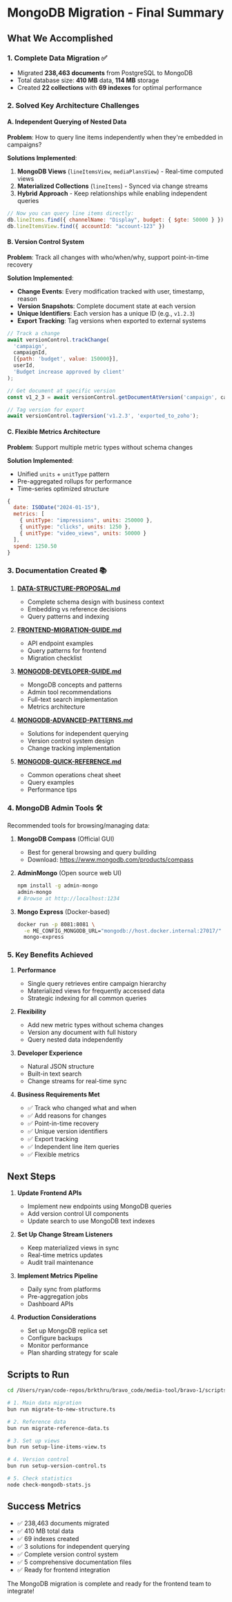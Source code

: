 # MongoDB Migration - Final Summary

## What We Accomplished

### 1. Complete Data Migration ✅
- Migrated **238,463 documents** from PostgreSQL to MongoDB
- Total database size: **410 MB** data, **114 MB** storage
- Created **22 collections** with **69 indexes** for optimal performance

### 2. Solved Key Architecture Challenges

#### A. Independent Querying of Nested Data
**Problem**: How to query line items independently when they're embedded in campaigns?

**Solutions Implemented**:
1. **MongoDB Views** (`lineItemsView`, `mediaPlansView`) - Real-time computed views
2. **Materialized Collections** (`lineItems`) - Synced via change streams
3. **Hybrid Approach** - Keep relationships while enabling independent queries

```javascript
// Now you can query line items directly:
db.lineItems.find({ channelName: "Display", budget: { $gte: 50000 } })
db.lineItemsView.find({ accountId: "account-123" })
```

#### B. Version Control System
**Problem**: Track all changes with who/when/why, support point-in-time recovery

**Solution Implemented**:
- **Change Events**: Every modification tracked with user, timestamp, reason
- **Version Snapshots**: Complete document state at each version
- **Unique Identifiers**: Each version has a unique ID (e.g., `v1.2.3`)
- **Export Tracking**: Tag versions when exported to external systems

```javascript
// Track a change
await versionControl.trackChange(
  'campaign', 
  campaignId, 
  [{path: 'budget', value: 150000}],
  userId,
  'Budget increase approved by client'
);

// Get document at specific version
const v1_2_3 = await versionControl.getDocumentAtVersion('campaign', campaignId, 'v1.2.3');

// Tag version for export
await versionControl.tagVersion('v1.2.3', 'exported_to_zoho');
```

#### C. Flexible Metrics Architecture
**Problem**: Support multiple metric types without schema changes

**Solution Implemented**:
- Unified `units` + `unitType` pattern
- Pre-aggregated rollups for performance
- Time-series optimized structure

```javascript
{
  date: ISODate("2024-01-15"),
  metrics: [
    { unitType: "impressions", units: 250000 },
    { unitType: "clicks", units: 1250 },
    { unitType: "video_views", units: 50000 }
  ],
  spend: 1250.50
}
```

### 3. Documentation Created 📚

1. **[DATA-STRUCTURE-PROPOSAL.md](./DATA-STRUCTURE-PROPOSAL.md)**
   - Complete schema design with business context
   - Embedding vs reference decisions
   - Query patterns and indexing

2. **[FRONTEND-MIGRATION-GUIDE.md](./FRONTEND-MIGRATION-GUIDE.md)**
   - API endpoint examples
   - Query patterns for frontend
   - Migration checklist

3. **[MONGODB-DEVELOPER-GUIDE.md](./MONGODB-DEVELOPER-GUIDE.md)**
   - MongoDB concepts and patterns
   - Admin tool recommendations
   - Full-text search implementation
   - Metrics architecture

4. **[MONGODB-ADVANCED-PATTERNS.md](./MONGODB-ADVANCED-PATTERNS.md)**
   - Solutions for independent querying
   - Version control system design
   - Change tracking implementation

5. **[MONGODB-QUICK-REFERENCE.md](./MONGODB-QUICK-REFERENCE.md)**
   - Common operations cheat sheet
   - Query examples
   - Performance tips

### 4. MongoDB Admin Tools 🛠️

Recommended tools for browsing/managing data:

1. **MongoDB Compass** (Official GUI)
   - Best for general browsing and query building
   - Download: https://www.mongodb.com/products/compass

2. **AdminMongo** (Open source web UI)
   ```bash
   npm install -g admin-mongo
   admin-mongo
   # Browse at http://localhost:1234
   ```

3. **Mongo Express** (Docker-based)
   ```bash
   docker run -p 8081:8081 \
     -e ME_CONFIG_MONGODB_URL="mongodb://host.docker.internal:27017/" \
     mongo-express
   ```

### 5. Key Benefits Achieved

1. **Performance**
   - Single query retrieves entire campaign hierarchy
   - Materialized views for frequently accessed data
   - Strategic indexing for all common queries

2. **Flexibility**
   - Add new metric types without schema changes
   - Version any document with full history
   - Query nested data independently

3. **Developer Experience**
   - Natural JSON structure
   - Built-in text search
   - Change streams for real-time sync

4. **Business Requirements Met**
   - ✅ Track who changed what and when
   - ✅ Add reasons for changes
   - ✅ Point-in-time recovery
   - ✅ Unique version identifiers
   - ✅ Export tracking
   - ✅ Independent line item queries
   - ✅ Flexible metrics

## Next Steps

1. **Update Frontend APIs**
   - Implement new endpoints using MongoDB queries
   - Add version control UI components
   - Update search to use MongoDB text indexes

2. **Set Up Change Stream Listeners**
   - Keep materialized views in sync
   - Real-time metrics updates
   - Audit trail maintenance

3. **Implement Metrics Pipeline**
   - Daily sync from platforms
   - Pre-aggregation jobs
   - Dashboard APIs

4. **Production Considerations**
   - Set up MongoDB replica set
   - Configure backups
   - Monitor performance
   - Plan sharding strategy for scale

## Scripts to Run

```bash
cd /Users/ryan/code-repos/brkthru/bravo_code/media-tool/bravo-1/scripts

# 1. Main data migration
bun run migrate-to-new-structure.ts

# 2. Reference data
bun run migrate-reference-data.ts

# 3. Set up views
bun run setup-line-items-view.ts

# 4. Version control
bun run setup-version-control.ts

# 5. Check statistics
node check-mongodb-stats.js
```

## Success Metrics

- ✅ 238,463 documents migrated
- ✅ 410 MB total data
- ✅ 69 indexes created
- ✅ 3 solutions for independent querying
- ✅ Complete version control system
- ✅ 5 comprehensive documentation files
- ✅ Ready for frontend integration

The MongoDB migration is complete and ready for the frontend team to integrate!